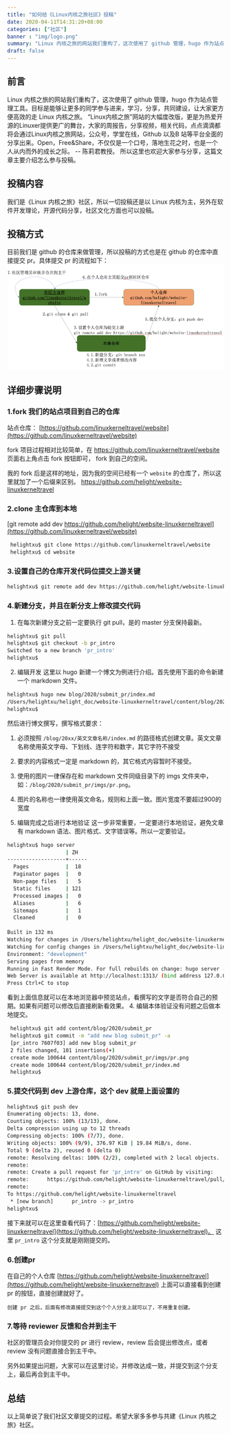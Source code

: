 ```yaml
---
title: "如何给《Linux内核之旅社区》投稿"
date: 2020-04-11T14:31:20+08:00
categories: ["社区"]
banner : "img/logo.png"
summary: "Linux 内核之旅的网站我们重构了，这次使用了 github 管理，hugo 作为站点管理工具。目标是能够让更多的同学参与进来，学习，分享，共同建设，让大家更方便高效的走 Linux 内核之旅。"
draft: false
---
```


## 前言
Linux 内核之旅的网站我们重构了，这次使用了 github 管理，hugo 作为站点管理工具。目标是能够让更多的同学参与进来，学习，分享，共同建设，让大家更方便高效的走 Linux 内核之旅。
    “Linux内核之旅”网站的大幅度改版，更是为热爱开源的Linuxer提供更广的舞台，大家的周报告，分享视频，相关代码，点点滴滴都将会通过Linux内核之旅网站，公众号，学堂在线，Github 以及B 站等平台全面的分享出来。Open，Free&Share，不仅仅是一个口号，落地生花之时，也是一个人从内而外的成长之际。  -- 陈莉君教授。
所以这里也欢迎大家参与分享，这篇文章主要介绍怎么参与投稿。

## 投稿内容
我们是《Linux 内核之旅》社区，所以一切投稿还是以 Linux 内核为主，另外在软件开发理论，开源代码分享，社区文化方面也可以投稿。

## 投稿方式
目前我们是 github 的仓库来做管理，所以投稿的方式也是在 github 的仓库中直接提交 pr。具体提交 pr 的流程如下：
![](imgs/pr.png)

## 详细步骤说明
### 1.fork 我们的站点项目到自己的仓库
站点仓库： [https://github.com/linuxkerneltravel/website](https://github.com/linuxkerneltravel/website)

fork 项目过程相对比较简单，在 https://github.com/linuxkerneltravel/website 页面右上角点击 fork 按钮即可， fork 到自己的空间。

我的 fork 后是这样的地址，因为我的空间已经有一个 `website` 的仓库了，所以这里就加了一个后缀来区别。
https://github.com/helight/website-linuxkerneltravel


### 2.clone 主仓库到本地
[git remote add dev https://github.com/helight/website-linuxkerneltravel](https://github.com/linuxkerneltravel/website)

```sh
 helightxu$ git clone https://github.com/linuxkerneltravel/website
 helightxu$ cd website                                                                           
```
### 3.设置自己的仓库开发代码位提交上游关键
```sh
helightxu$ git remote add dev https://github.com/helight/website-linuxkerneltravel
```

### 4.新建分支，并且在新分支上修改提交代码
1. 在每次新建分支之前一定要执行 git pull，是的 master 分支保持最新。
```sh
helightxu$ git pull 
helightxu$ git checkout -b pr_intro
Switched to a new branch 'pr_intro'
helightxu$ 
```
2. 编辑开发
这里以 hugo 新建一个博文为例进行介绍。首先使用下面的命令新建一个 markdown 文件。
```sh
helightxu$ hugo new blog/2020/submit_pr/index.md                          ✔   pr_intro
/Users/helightxu/helight_doc/website-linuxkerneltravel/content/blog/2020/submit_pr/index.md created
helightxu$
```
然后进行博文撰写，撰写格式要求：
   1. 必须按照 `/blog/20xx/英文文章名称/index.md` 的路径格式创建文章。英文文章名称使用英文字母、下划线、连字符和数字，其它字符不接受
   2. 要求的内容格式一定是 markdown 的，其它格式内容暂时不接受。
   3. 使用的图片一律保存在和 markdown 文件同级目录下的 imgs 文件夹中，如：`/blog/2020/submit_pr/imgs/pr.png`。
   4. 图片的名称也一律使用英文命名，规则和上面一致。图片宽度不要超过900的宽度

3. 编辑完成之后进行本地验证
这一步非常重要，一定要进行本地验证，避免文章有 markdown 语法、图片格式、文字错误等。所以一定要验证。
```sh
helightxu$ hugo server
                   | ZH   
-------------------+------
  Pages            |  18  
  Paginator pages  |   0  
  Non-page files   |   5  
  Static files     | 121  
  Processed images |   0  
  Aliases          |   6  
  Sitemaps         |   1  
  Cleaned          |   0  

Built in 132 ms
Watching for changes in /Users/helightxu/helight_doc/website-linuxkerneltravel/{archetypes,content,data,static,themes}
Watching for config changes in /Users/helightxu/helight_doc/website-linuxkerneltravel/config.toml
Environment: "development"
Serving pages from memory
Running in Fast Render Mode. For full rebuilds on change: hugo server --disableFastRender
Web Server is available at http://localhost:1313/ (bind address 127.0.0.1)
Press Ctrl+C to stop
```
看到上面信息就可以在本地浏览器中预览站点，看撰写的文字是否符合自己的预期。如果有问题可以修改后直接刷新看效果。
4. 编辑本体验证没有问题之后做本地提交。
```sh
 helightxu$ git add content/blog/2020/submit_pr
 helightxu$ git commit -m "add new blog submit_pr" -a  
 [pr_intro 7607f03] add new blog submit_pr
 2 files changed, 101 insertions(+)
 create mode 100644 content/blog/2020/submit_pr/imgs/pr.png
 create mode 100644 content/blog/2020/submit_pr/index.md
 helightxu$ 
 ``` 

### 5.提交代码到 dev 上游仓库，这个 dev 就是上面设置的
```sh
helightxu$ git push dev   
Enumerating objects: 13, done.
Counting objects: 100% (13/13), done.
Delta compression using up to 12 threads
Compressing objects: 100% (7/7), done.
Writing objects: 100% (9/9), 376.97 KiB | 19.84 MiB/s, done.
Total 9 (delta 2), reused 0 (delta 0)
remote: Resolving deltas: 100% (2/2), completed with 2 local objects.
remote: 
remote: Create a pull request for 'pr_intro' on GitHub by visiting:
remote:      https://github.com/helight/website-linuxkerneltravel/pull/new/pr_intro
remote: 
To https://github.com/helight/website-linuxkerneltravel
 * [new branch]      pr_intro -> pr_intro
helightxu$
```         
接下来就可以在这里查看代码了：[https://github.com/helight/website-linuxkerneltravel](https://github.com/helight/website-linuxkerneltravel)。
这里 `pr_intro` 这个分支就是刚刚提交的。

### 6.创建pr
在自己的个人仓库 [https://github.com/helight/website-linuxkerneltravel](https://github.com/helight/website-linuxkerneltravel) 上面可以直接看到创建 pr 的按钮，直接创建就好了。

    创建 pr 之后，后面有修改直接提交到这个个人分支上就可以了，不用重复创建。

### 7.等待 reviewer 反馈和合并到主干
社区的管理员会对你提交的 pr 进行 review，review 后会提出修改点，或者 review 没有问题直接合到主干中。

另外如果提出问题，大家可以在这里讨论，并修改达成一致，并提交到这个分支上，最后再合到主干中。

## 总结
以上简单说了我们社区文章提交的过程。希望大家多多参与共建《Linux 内核之旅》社区。
　